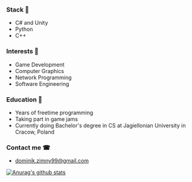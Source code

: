 ### Stack 🤖
- C# and Unity
- Python 
- C++
### Interests 🤔
- Game Development
- Computer Graphics
- Network Programming
- Software Engineering
### Education 📖
- Years of freetime programming
- Taking part in game jams
- Currently doing Bachelor's degree in CS at Jagiellonian University in Cracow, Poland
### Contact me ☎
- dominik.zimny99@gmail.com

[![Anurag's github stats](https://github-readme-stats.vercel.app/api?username=Ideefixze&hide=prs,issues&theme=radical&show_icons=true)](https://github.com/anuraghazra/github-readme-stats)
